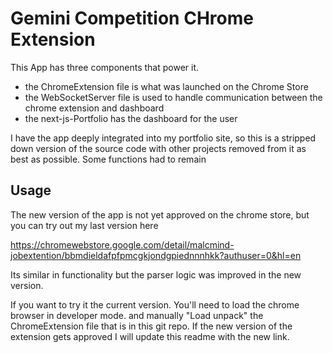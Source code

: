 # Gemini Competition CHrome Extension

This App has three components that power it.

- the ChromeExtension file is what was launched on the Chrome Store
- the WebSocketServer file is used to handle communication between the chrome extension and dashboard
- the next-js-Portfolio has the dashboard for the user

I have the app deeply integrated into my portfolio site, so this is a stripped down version of the source code with other projects removed from it as best as possible. Some functions had to remain

## Usage

The new version of the app is not yet approved on the chrome store, but you can try out my last version here

https://chromewebstore.google.com/detail/malcmind-jobextention/bbmdieldafpfpmcgkjondgpiednnnhkk?authuser=0&hl=en

Its similar in functionality but the parser logic was improved in the new version.  

If you want to try it the current version. You'll need to load the chrome browser in developer mode. and manually "Load unpack" the ChromeExtension file that is in this git repo.  If the new version of the extension gets approved I will update this readme with the new link. 
